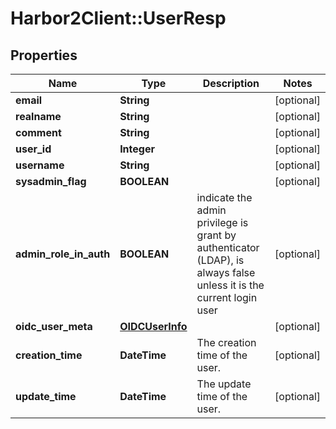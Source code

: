 # Harbor2Client::UserResp

## Properties
Name | Type | Description | Notes
------------ | ------------- | ------------- | -------------
**email** | **String** |  | [optional] 
**realname** | **String** |  | [optional] 
**comment** | **String** |  | [optional] 
**user_id** | **Integer** |  | [optional] 
**username** | **String** |  | [optional] 
**sysadmin_flag** | **BOOLEAN** |  | [optional] 
**admin_role_in_auth** | **BOOLEAN** | indicate the admin privilege is grant by authenticator (LDAP), is always false unless it is the current login user | [optional] 
**oidc_user_meta** | [**OIDCUserInfo**](OIDCUserInfo.md) |  | [optional] 
**creation_time** | **DateTime** | The creation time of the user. | [optional] 
**update_time** | **DateTime** | The update time of the user. | [optional] 


